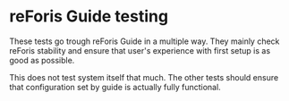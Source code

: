 reForis Guide testing
=====================

These tests go trough reForis Guide in a multiple way. They mainly check reForis
stability and ensure that user's experience with first setup is as good as
possible.

This does not test system itself that much. The other tests should ensure that
configuration set by guide is actually fully functional.

